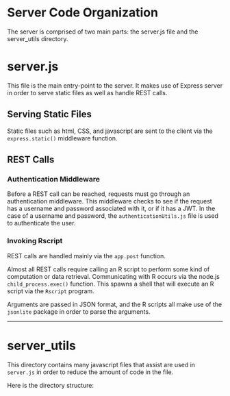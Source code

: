 Server Code Organization
===
The server is comprised of two main parts: the server.js file and the server_utils directory.

# server.js

This file is the main entry-point to the server. It makes use of Express server in order to serve static files as well as handle REST calls.

## Serving Static Files

Static files such as html, CSS, and javascript are sent to the client via the `express.static()` middleware function.

## REST Calls
### Authentication Middleware
Before a REST call can be reached, requests must go through an authentication middleware. This middleware checks to see if the request has a username and password associated with it, or if it has a JWT. In the case of a username and password, the `authenticationUtils.js` file is used to authenticate the user.

### Invoking Rscript
REST calls are handled mainly via the `app.post` function. 

Almost all REST calls require calling an R script to perform some kind of computation or data retrieval. Communicating with R occurs via the node.js `child_process.exec()` function. This spawns a shell that will execute an R script via the `Rscript` program. 

Arguments are passed in JSON format, and the R scripts all make use of the `jsonlite` package in order to parse the arguments.

---

# server_utils

This directory contains many javascript files that assist are used in `server.js` in order to reduce the amount of code in the file. 

Here is the directory structure:



